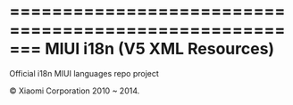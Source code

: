 =======================================================
MIUI i18n (V5 XML Resources)
=======================================================

Official i18n MIUI languages repo project

© Xiaomi Corporation 2010 ~ 2014.
